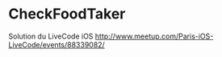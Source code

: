 CheckFoodTaker
==============

Solution du LiveCode iOS http://www.meetup.com/Paris-iOS-LiveCode/events/88339082/